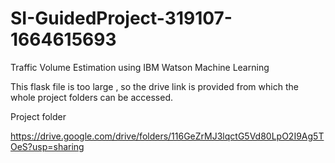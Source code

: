 # SI-GuidedProject-319107-1664615693
Traffic Volume Estimation using IBM Watson Machine Learning

This flask file is too large , so the drive link is provided from which the whole project folders can be accessed.

Project folder

https://drive.google.com/drive/folders/116GeZrMJ3lqctG5Vd80LpO2I9Ag5TOeS?usp=sharing
